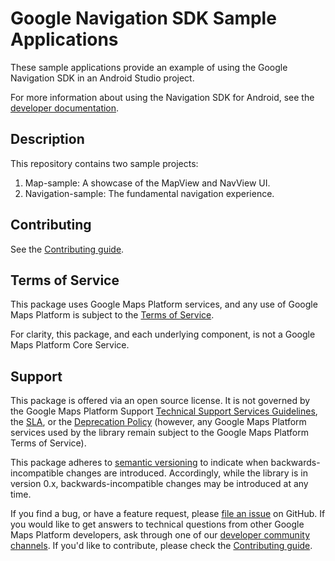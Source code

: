 # Google Navigation SDK Sample Applications

These sample applications provide an example of using the Google Navigation SDK in an Android Studio project. 

For more information about using the Navigation SDK for Android, see the [developer documentation](https://developers.google.com/maps/documentation/navigation/android-sdk).

## Description

This repository contains two sample projects:
1. Map-sample: A showcase of the MapView and NavView UI.
2. Navigation-sample: The fundamental navigation experience.

## Contributing

See the [Contributing guide](https://github.com/googlemaps-samples/android-navigation-samples/blob/main/CONTRIBUTING.md).

## Terms of Service

This package uses Google Maps Platform services, and any use of Google Maps Platform is subject to the [Terms of Service](https://cloud.google.com/maps-platform/terms).

For clarity, this package, and each underlying component, is not a Google Maps Platform Core Service.

## Support

This package is offered via an open source license. It is not governed by the Google Maps Platform Support [Technical Support Services Guidelines](https://cloud.google.com/maps-platform/terms/tssg), the [SLA](https://cloud.google.com/maps-platform/terms/sla), or the [Deprecation Policy](https://cloud.google.com/maps-platform/terms) (however, any Google Maps Platform services used by the library remain subject to the Google Maps Platform Terms of Service).

This package adheres to [semantic versioning](https://semver.org/) to indicate when backwards-incompatible changes are introduced. Accordingly, while the library is in version 0.x, backwards-incompatible changes may be introduced at any time. 

If you find a bug, or have a feature request, please [file an issue](https://github.com/googlemaps-samples/android-navigation-samples/issues) on GitHub. If you would like to get answers to technical questions from other Google Maps Platform developers, ask through one of our [developer community channels](https://developers.google.com/maps/developer-community). If you'd like to contribute, please check the [Contributing guide](https://github.com/googlemaps-samples/android-navigation-samples/blob/main/CONTRIBUTING.md).
